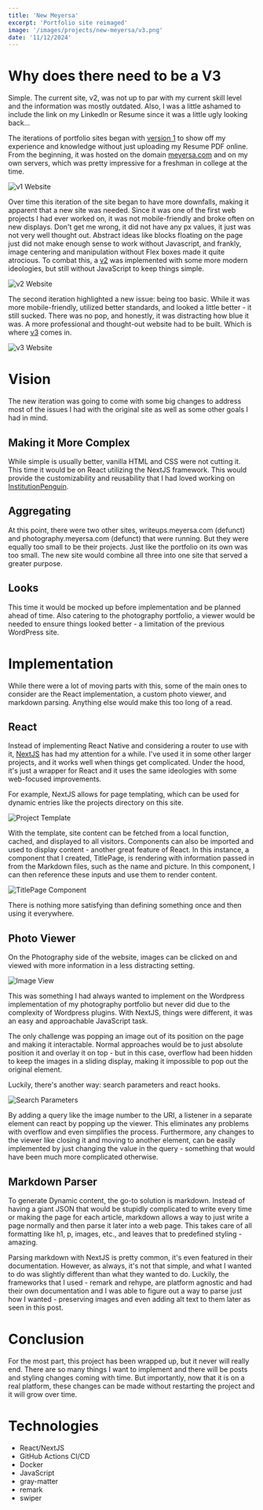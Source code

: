 ```yaml
--- 
title: 'New Meyersa' 
excerpt: 'Portfolio site reimaged'
image: '/images/projects/new-meyersa/v3.png'
date: '11/12/2024'
--- 
```


# Why does there need to be a V3
Simple. The current site, v2, was not up to par with my current skill level and the information was mostly outdated. Also, I was a little ashamed to include the link on my LinkedIn or Resume since it was a little ugly looking back... 

The iterations of portfolio sites began with [version 1](https://github.com/meyersa/meyersa-v1) to show off my experience and knowledge without just uploading my Resume PDF online. From the beginning, it was hosted on the domain [meyersa.com](https://meyersa.com) and on my own servers, which was pretty impressive for a freshman in college at the time. 

![v1 Website](/images/projects/new-meyersa/v1.png)

Over time this iteration of the site began to have more downfalls, making it apparent that a new site was needed. Since it was one of the first web projects I had ever worked on, it was not mobile-friendly and broke often on new displays. Don't get me wrong, it did not have any px values, it just was not very well thought out. Abstract ideas like blocks floating on the page just did not make enough sense to work without Javascript, and frankly, image centering and manipulation without Flex boxes made it quite atrocious. To combat this, a [v2](https://github.com/meyersa/meyersa-v2) was implemented with some more modern ideologies, but still without JavaScript to keep things simple. 

![v2 Website](/images/projects/new-meyersa/v2.png) 

The second iteration highlighted a new issue: being too basic. While it was more mobile-friendly, utilized better standards, and looked a little better - it still sucked. There was no pop, and honestly, it was distracting how blue it was. A more professional and thought-out website had to be built. Which is where [v3](https://github.com/meyersa/new-web) comes in. 

![v3 Website](/images/projects/new-meyersa/v3.png) 

# Vision 
The new iteration was going to come with some big changes to address most of the issues I had with the original site as well as some other goals I had in mind. 

## Making it More Complex 
While simple is usually better, vanilla HTML and CSS were not cutting it. This time it would be on React utilizing the NextJS framework. This would provide the customizability and reusability that I had loved working on [InstitutionPenguin](https://github.com/meyersa/institution-penguin). 

## Aggregating
At this point, there were two other sites, writeups.meyersa.com (defunct) and photography.meyersa.com (defunct) that were running. But they were equally too small to be their projects. Just like the portfolio on its own was too small. The new site would combine all three into one site that served a greater purpose. 

## Looks 
This time it would be mocked up before implementation and be planned ahead of time. Also catering to the photography portfolio, a viewer would be needed to ensure things looked better - a limitation of the previous WordPress site. 

# Implementation 
While there were a lot of moving parts with this, some of the main ones to consider are the React implementation, a custom photo viewer, and markdown parsing. Anything else would make this too long of a read. 

## React 
Instead of implementing React Native and considering a router to use with it, [NextJS](https://nextjs.org/) has had my attention for a while. I've used it in some other larger projects, and it works well when things get complicated. Under the hood, it's just a wrapper for React and it uses the same ideologies with some web-focused improvements. 

For example, NextJS allows for page templating, which can be used for dynamic entries like the projects directory on this site.

![Project Template](/images/projects/new-meyersa/project-template.png)

With the template, site content can be fetched from a local function, cached, and displayed to all visitors. Components can also be imported and used to display content - another great feature of React. In this instance, a component that I created, TitlePage, is rendering with information passed in from the Markdown files, such as the name and picture. In this component, I can then reference these inputs and use them to render content. 

![TitlePage Component](/images/projects/new-meyersa/titlepage-component.png)

There is nothing more satisfying than defining something once and then using it everywhere.


## Photo Viewer
On the Photography side of the website, images can be clicked on and viewed with more information in a less distracting setting.

![Image View](/images/projects/new-meyersa/image-view.png)

This was something I had always wanted to implement on the Wordpress implementation of my photography portfolio but never did due to the complexity of Wordpress plugins. With NextJS, things were different, it was an easy and approachable JavaScript task. 

The only challenge was popping an image out of its position on the page and making it interactable. Normal approaches would be to just absolute position it and overlay it on top - but in this case, overflow had been hidden to keep the images in a sliding display, making it impossible to pop out the original element. 

Luckily, there's another way: search parameters and react hooks. 

![Search Parameters](/images/projects/new-meyersa/search-parameters.png) 

By adding a query like the image number to the URI, a listener in a separate element can react by popping up the viewer. This eliminates any problems with overflow and even simplifies the process. Furthermore, any changes to the viewer like closing it and moving to another element, can be easily implemented by just changing the value in the query - something that would have been much more complicated otherwise. 

## Markdown Parser
To generate Dynamic content, the go-to solution is markdown. Instead of having a giant JSON that would be stupidly complicated to write every time or making the page for each article, markdown allows a way to just write a page normally and then parse it later into a web page. This takes care of all formatting like h1, p, images, etc., and leaves that to predefined styling - amazing. 

Parsing markdown with NextJS is pretty common, it's even featured in their documentation. However, as always, it's not that simple, and what I wanted to do was slightly different than what they wanted to do. Luckily, the frameworks that I used - remark and rehype, are platform agnostic and had their own documentation and I was able to figure out a way to parse just how I wanted - preserving images and even adding alt text to them later as seen in this post.

# Conclusion 
For the most part, this project has been wrapped up, but it never will really end. There are so many things I want to implement and there will be posts and styling changes coming with time. But importantly, now that it is on a real platform, these changes can be made without restarting the project and it will grow over time. 

# Technologies
- React/NextJS
- GitHub Actions CI/CD
- Docker
- JavaScript
- gray-matter
- remark
- swiper